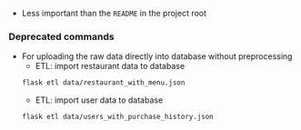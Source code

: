 
* Less important than the `README` in the project root

### Deprecated commands
* For uploading the raw data directly into database without preprocessing
    * ETL: import restaurant data to database
    ```sh
    flask etl data/restaurant_with_menu.json
    ```
    * ETL: import user data to database
    ```sh
    flask etl data/users_with_purchase_history.json
    ```